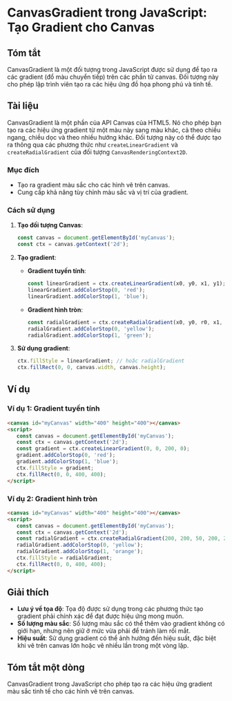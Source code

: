 <!--
Meta Description: # CanvasGradient trong JavaScript: Tạo Gradient cho Canvas ## Tóm tắt CanvasGradient là một đối tượng trong JavaScript được sử dụng để tạo ra các grad...
Meta Keywords: gradient, canvas, ctx, tạo, const
-->

# CanvasGradient trong JavaScript: Tạo Gradient cho Canvas

## Tóm tắt
CanvasGradient là một đối tượng trong JavaScript được sử dụng để tạo ra các gradient (đổ màu chuyển tiếp) trên các phần tử canvas. Đối tượng này cho phép lập trình viên tạo ra các hiệu ứng đồ họa phong phú và tinh tế.

## Tài liệu
CanvasGradient là một phần của API Canvas của HTML5. Nó cho phép bạn tạo ra các hiệu ứng gradient từ một màu này sang màu khác, cả theo chiều ngang, chiều dọc và theo nhiều hướng khác. Đối tượng này có thể được tạo ra thông qua các phương thức như `createLinearGradient` và `createRadialGradient` của đối tượng `CanvasRenderingContext2D`.

### Mục đích
- Tạo ra gradient màu sắc cho các hình vẽ trên canvas.
- Cung cấp khả năng tùy chỉnh màu sắc và vị trí của gradient.

### Cách sử dụng
1. **Tạo đối tượng Canvas**:
   ```javascript
   const canvas = document.getElementById('myCanvas');
   const ctx = canvas.getContext('2d');
   ```

2. **Tạo gradient**:
   - **Gradient tuyến tính**:
     ```javascript
     const linearGradient = ctx.createLinearGradient(x0, y0, x1, y1);
     linearGradient.addColorStop(0, 'red');
     linearGradient.addColorStop(1, 'blue');
     ```

   - **Gradient hình tròn**:
     ```javascript
     const radialGradient = ctx.createRadialGradient(x0, y0, r0, x1, y1, r1);
     radialGradient.addColorStop(0, 'yellow');
     radialGradient.addColorStop(1, 'green');
     ```

3. **Sử dụng gradient**:
   ```javascript
   ctx.fillStyle = linearGradient; // hoặc radialGradient
   ctx.fillRect(0, 0, canvas.width, canvas.height);
   ```

## Ví dụ
### Ví dụ 1: Gradient tuyến tính
```html
<canvas id="myCanvas" width="400" height="400"></canvas>
<script>
   const canvas = document.getElementById('myCanvas');
   const ctx = canvas.getContext('2d');
   const gradient = ctx.createLinearGradient(0, 0, 200, 0);
   gradient.addColorStop(0, 'red');
   gradient.addColorStop(1, 'blue');
   ctx.fillStyle = gradient;
   ctx.fillRect(0, 0, 400, 400);
</script>
```

### Ví dụ 2: Gradient hình tròn
```html
<canvas id="myCanvas" width="400" height="400"></canvas>
<script>
   const canvas = document.getElementById('myCanvas');
   const ctx = canvas.getContext('2d');
   const radialGradient = ctx.createRadialGradient(200, 200, 50, 200, 200, 200);
   radialGradient.addColorStop(0, 'yellow');
   radialGradient.addColorStop(1, 'orange');
   ctx.fillStyle = radialGradient;
   ctx.fillRect(0, 0, 400, 400);
</script>
```

## Giải thích
- **Lưu ý về tọa độ**: Tọa độ được sử dụng trong các phương thức tạo gradient phải chính xác để đạt được hiệu ứng mong muốn.
- **Số lượng màu sắc**: Số lượng màu sắc có thể thêm vào gradient không có giới hạn, nhưng nên giữ ở mức vừa phải để tránh làm rối mắt.
- **Hiệu suất**: Sử dụng gradient có thể ảnh hưởng đến hiệu suất, đặc biệt khi vẽ trên canvas lớn hoặc vẽ nhiều lần trong một vòng lặp.

## Tóm tắt một dòng
CanvasGradient trong JavaScript cho phép tạo ra các hiệu ứng gradient màu sắc tinh tế cho các hình vẽ trên canvas.